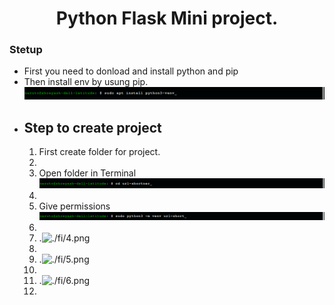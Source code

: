<h1 align='center'>Python Flask Mini project.</h1>
<h3>Stetup</h3>
<ul>
<li>First you need to donload and install python and pip<br></li>
<li>Then install env by usung pip.<img src="./fi/1.png" alt="Command to install env"></li>
<li><h2>Step to create project</h2>
  <ol><li>First create folder for project.<img src="" alt=""><li>
    <li>Open folder in Terminal <img src="./fi/2.png" alt=""><li>
    <li>Give permissions <img src="./fi/3.png" alt=""><li>
    <li>.<img src="" alt="./fi/4.png"><li>
    <li>.<img src="" alt="./fi/5.png"><li>
    <li>.<img src="" alt="./fi/6.png"><li>
  </ol>
 </li>
</ul>
